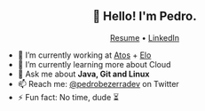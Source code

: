 <h2 align="center">👋 Hello! I'm Pedro.</h2>
<p align="center">
  <a href="https://pedrobezerra.dev/">Resume</a> •
  <a href="https://br.linkedin.com/in/pedrobezerradev">LinkedIn</a>
</p>


- 🔭 I’m currently working at [Atos](https://atos.net/en/) + [Elo](https://www.elo.com.br/)
- 🌱 I’m currently learning more about Cloud
- 💬 Ask me about **Java, Git and Linux**
- 📫 Reach me: [@pedrobezerradev](https://twitter.com/pedrobezerradev) on Twitter
- ⚡ Fun fact: No time, dude :hourglass_flowing_sand:
